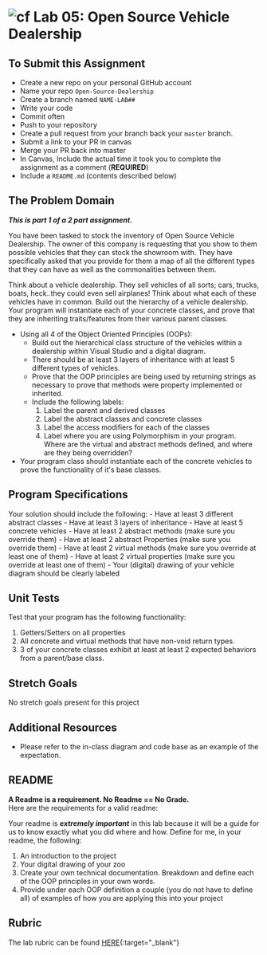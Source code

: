 ![cf](http://i.imgur.com/7v5ASc8.png) Lab 05: Open Source Vehicle Dealership 
=====================================

## To Submit this Assignment
- Create a new repo on your personal GitHub account
- Name your repo `Open-Source-Dealership`
- Create a branch named `NAME-LAB##`
- Write your code
- Commit often
- Push to your repository
- Create a pull request from your branch back your `master` branch.
- Submit a link to your PR in canvas
- Merge your PR back into master
- In Canvas, Include the actual time it took you to complete the assignment as a comment (**REQUIRED**)
- Include a `README.md` (contents described below)


## The Problem Domain
***This is part 1 of a 2 part assignment.***

You have been tasked to stock the inventory of Open Source Vehicle Dealership. The owner of this company is requesting that you show to them possible vehicles that they can stock the showroom with. They have specifically asked that you provide for them a map of all the different types that they can have as well as the commonalities between them.

Think about a vehicle dealership. They sell vehicles of all sorts; cars, trucks, boats, heck..they could even sell airplanes! Think about what each of these vehicles have in common. Build out the hierarchy of a vehicle dealership. Your program will instantiate each of your concrete classes, and prove that they are inheriting traits/features from their various parent classes.

- Using all 4 of the Object Oriented Principles (OOPs): 
	- Build out the hierarchical class structure of the vehicles within a dealership within Visual Studio and a digital diagram.
	- There should be at least 3 layers of inheritance with at least 5 different types of vehicles.                                                                          
	- Prove that the OOP principles are being used by returning strings as necessary to prove that methods were property implemented or inherited.
	- Include the following labels:
		1. Label the parent and derived classes
		2. Label the abstract classes and concrete classes
		3. Label the access modifiers for each of the classes
		4. Label where you are using Polymorphism in your program. Where are the virtual and abstract methods defined, and where are they being overridden?
- Your program class should instantiate each of the concrete vehicles to prove the functionality of it's base classes. 


## Program Specifications
Your solution should include the following:
	- Have at least 3 different abstract classes
	- Have at least 3 layers of inheritance
	- Have at least 5 concrete vehicles
	- Have at least 2 abstract methods (make sure you override them)
	- Have at least 2 abstract Properties (make sure you override them)
	- Have at least 2 virtual methods (make sure you override at least one of them)
	- Have at least 2 virtual properties (make sure you override at least one of them)
	- Your (digital) drawing of your vehicle diagram should be clearly labeled


## Unit Tests
Test that your program has the following functionality: 
1. Getters/Setters on all properties
2. All concrete and virtual methods that have non-void return types.
3. 3 of your concrete classes exhibit at least at least 2 expected behaviors from a parent/base class.

## Stretch Goals
No stretch goals present for this project

## Additional Resources
- Please refer to the in-class diagram and code base as an example of the expectation. 


## README
**A Readme is a requirement. No Readme == No Grade.** <br />
Here are the requirements for a valid readme: <br />

Your readme is ***extremely important*** in this lab because it will be a guide for us to know 
exactly what you did where and how. Define for me, in your readme, the following:
1. An introduction to the project
1. Your digital drawing of your zoo
1. Create your own technical documentation. Breakdown and define each of the OOP principles in your own words.
1. Provide under each OOP definition a couple (you do not have to define all) of examples of how you 
are applying this into your project



## Rubric

The lab rubric can be found [HERE](../Resources/rubric){:target="_blank"} 
